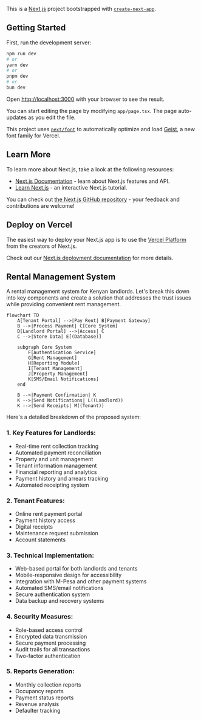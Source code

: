 This is a [Next.js](https://nextjs.org) project bootstrapped with [`create-next-app`](https://nextjs.org/docs/app/api-reference/cli/create-next-app).

## Getting Started

First, run the development server:

```bash
npm run dev
# or
yarn dev
# or
pnpm dev
# or
bun dev
```

Open [http://localhost:3000](http://localhost:3000) with your browser to see the result.

You can start editing the page by modifying `app/page.tsx`. The page auto-updates as you edit the file.

This project uses [`next/font`](https://nextjs.org/docs/app/building-your-application/optimizing/fonts) to automatically optimize and load [Geist](https://vercel.com/font), a new font family for Vercel.

## Learn More

To learn more about Next.js, take a look at the following resources:

- [Next.js Documentation](https://nextjs.org/docs) - learn about Next.js features and API.
- [Learn Next.js](https://nextjs.org/learn) - an interactive Next.js tutorial.

You can check out [the Next.js GitHub repository](https://github.com/vercel/next.js) - your feedback and contributions are welcome!

## Deploy on Vercel

The easiest way to deploy your Next.js app is to use the [Vercel Platform](https://vercel.com/new?utm_medium=default-template&filter=next.js&utm_source=create-next-app&utm_campaign=create-next-app-readme) from the creators of Next.js.

Check out our [Next.js deployment documentation](https://nextjs.org/docs/app/building-your-application/deploying) for more details.


## Rental Management System
A rental management system for Kenyan landlords. Let's break this down into key components and create a solution that addresses the trust issues while providing convenient rent management.



```mermaid
flowchart TD
    A[Tenant Portal] -->|Pay Rent| B[Payment Gateway]
    B -->|Process Payment| C[Core System]
    D[Landlord Portal] -->|Access| C
    C -->|Store Data| E[(Database)]
    
    subgraph Core System
        F[Authentication Service]
        G[Rent Management]
        H[Reporting Module]
        I[Tenant Management]
        J[Property Management]
        K[SMS/Email Notifications]
    end
    
    B -->|Payment Confirmation| K
    K -->|Send Notifications| L((Landlord))
    K -->|Send Receipts| M((Tenant))

```

Here's a detailed breakdown of the proposed system:

### 1. Key Features for Landlords:
   - Real-time rent collection tracking
   - Automated payment reconciliation
   - Property and unit management
   - Tenant information management
   - Financial reporting and analytics
   - Payment history and arrears tracking
   - Automated receipting system

### 2. Tenant Features:
   - Online rent payment portal
   - Payment history access
   - Digital receipts
   - Maintenance request submission
   - Account statements

### 3. Technical Implementation:
   - Web-based portal for both landlords and tenants
   - Mobile-responsive design for accessibility
   - Integration with M-Pesa and other payment systems
   - Automated SMS/email notifications
   - Secure authentication system
   - Data backup and recovery systems

### 4. Security Measures:
   - Role-based access control
   - Encrypted data transmission
   - Secure payment processing
   - Audit trails for all transactions
   - Two-factor authentication

### 5. Reports Generation:
   - Monthly collection reports
   - Occupancy reports
   - Payment status reports
   - Revenue analysis
   - Defaulter tracking

